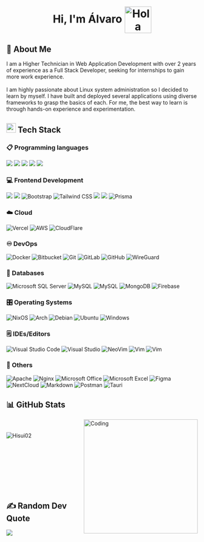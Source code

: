 <h1 align="center"><b>Hi, I'm Álvaro </b><img alt="Hola" height="70px" width="70px" align="center" src="https://c.tenor.com/fYg91qBpDdgAAAAi/bongo-cat-transparent.gif"></img></h1>

## 💫 About Me
I am a Higher Technician in Web Application Development with over 2 years of experience as a Full Stack Developer, seeking for internships to gain more work experience.
<br/><br/>
I am highly passionate about Linux system administration so I decided to learn by myself. I have built and deployed several applications using diverse frameworks to grasp the basics of each. For me, the best way to learn is through hands-on experience and experimentation.

## <img  src="https://media2.giphy.com/media/QssGEmpkyEOhBCb7e1/giphy.gif?cid=ecf05e47a0n3gi1bfqntqmob8g9aid1oyj2wr3ds3mg700bl&rid=giphy.gif" width ="25"><b> Tech Stack</b>

### 📋 Programming languages
<span>
  <img src="https://img.shields.io/badge/javascript-%23323330.svg?logo=javascript&logoColor=%23F7DF1E">
  <img src="https://img.shields.io/badge/typescript-%23007ACC.svg?logo=typescript&logoColor=white">
  <img src="https://img.shields.io/badge/java-%23ED8B00.svg?logo=openjdk&logoColor=white">
  <img src="https://img.shields.io/badge/php-%23777BB4.svg?logo=php&logoColor=white">
  <img src="https://img.shields.io/badge/python-3670A0?logo=python&logoColor=ffdd54">
</span>

### 💻 Frontend Development
<span>
  <img src="https://img.shields.io/badge/html5-%23E34F26.svg?logo=html5&logoColor=white">
  <img src="https://img.shields.io/badge/css3-%231572B6.svg?logo=css3&logoColor=white">
  <img alt="Bootstrap" src="https://img.shields.io/badge/Bootstrap-%23563D7C.svg?logo=bootstrap&logoColor=white"/>
  <img alt="Tailwind CSS" src="https://img.shields.io/badge/Tailwind%20CSS-%2338B2AC.svg?logo=tailwind-css&logoColor=white"/>
  <img src="https://img.shields.io/badge/react-%2320232a.svg?logo=react&logoColor=%2361DAFB">
  <img src="https://img.shields.io/badge/Next-black?logo=next.js&logoColor=white">
  <img alt="Prisma" src="https://img.shields.io/badge/Prisma-3982CE?logo=Prisma&logoColor=white"/>
</span>

### ☁️ Cloud
<span>
  <img alt="Vercel" src="https://img.shields.io/badge/vercel-%23000000.svg?logo=vercel&logoColor=white">
  <img alt="AWS" src="https://img.shields.io/badge/AWS-%23FF9900.svg?logo=amazon-aws&logoColor=white">
  <img alt="CloudFlare" src="https://img.shields.io/badge/Cloudflare-F38020?logo=Cloudflare&logoColor=white">
</span>

### ♾️ DevOps
<span>
  <img alt="Docker" src="https://img.shields.io/badge/Docker-%230db7ed.svg?logo=docker&logoColor=white">
  <img alt="Bitbucket" src="https://img.shields.io/badge/Bitbucket-%230047B3.svg?logo=bitbucket&logoColor=white"/>
  <img alt="Git" src="https://img.shields.io/badge/Git-%23F05033.svg?logo=git&logoColor=white"/>
  <img alt="GitLab" src="https://img.shields.io/badge/GitLab-%23181717.svg?logo=gitlab&logoColor=white"/>
  <img alt="GitHub" src="https://img.shields.io/badge/GitHub-%23121011.svg?logo=github&logoColor=white"/>
  <img alt="WireGuard" src="https://img.shields.io/badge/wireguard-%2388171A.svg?logo=wireguard&logoColor=white">
</span>

### 💾 Databases
<span>
  <img alt="Microsoft SQL Server" src="https://img.shields.io/badge/Microsoft%20SQL%20Server-CC2927?logo=microsoft%20sql%20server&logoColor=white"/>
  <img alt="MySQL" src="https://img.shields.io/badge/MySQL-%2300f.svg?logo=mysql&logoColor=white">
  <img alt="MySQL" src="https://img.shields.io/badge/postgres-%23316192.svg?logo=postgresql&logoColor=white">
  <img alt="MongoDB" src="https://img.shields.io/badge/MongoDB-%234ea94b.svg?logo=mongodb&logoColor=white">
  <img alt="Firebase" src="https://img.shields.io/badge/Firebase-%23FFCA28.svg?logo=Firebase&logoColor=white"/>
</span>

### 🎛️ Operating Systems
<span>
  <img alt="NixOS" src="https://img.shields.io/badge/NIX-5277C3.svg?logo=NixOS&logoColor=white">
  <img alt="Arch" src="https://img.shields.io/badge/Arch%20Linux-1793D1?logo=arch-linux&logoColor=fff">
  <img alt="Debian" src="https://img.shields.io/badge/Debian-D70A53?logo=debian&logoColor=white">
  <img alt="Ubuntu" src="https://img.shields.io/badge/Ubuntu-E95420?logo=ubuntu&logoColor=white"/>
  <img alt="Windows" src="https://img.shields.io/badge/Windows-0078D6?logo=windows&logoColor=white"/>
</span>

### 🗒️ IDEs/Editors
<span>
  <img alt="Visual Studio Code" src="https://img.shields.io/badge/Visual%20Studio%20Code-0078d7.svg?logo=visual-studio-code&logoColor=white">
  <img alt="Visual Studio" src="https://img.shields.io/badge/Visual%20Studio-5C2D91.svg?logo=visual-studio&logoColor=white"/>
  <img alt="NeoVim" src="https://img.shields.io/badge/NeoVim-%2357A143.svg?&logo=neovim&logoColor=white"/>
  <img alt="Vim" src="https://img.shields.io/badge/VIM-%2311AB00.svg?logo=vim&logoColor=white"/>
  <img alt="Vim" src="https://img.shields.io/badge/Obsidian-%23483699.svg?logo=obsidian&logoColor=white"/>
</span>

### 🥅 Others
<span>
  <img alt="Apache" src="https://img.shields.io/badge/apache-%23D42029.svg?logo=apache&logoColor=white">
  <img alt="Nginx" src="https://img.shields.io/badge/nginx-%23009639.svg?logo=nginx&logoColor=white">
  <img alt="Microsoft Office" src="https://img.shields.io/badge/Microsoft_Office-D83B01?logo=microsoft-office&logoColor=white">
  <img alt="Microsoft Excel" src="https://img.shields.io/badge/Microsoft_Excel-217346?logo=microsoft-excel&logoColor=white">
  <img alt="Figma" src="https://img.shields.io/badge/figma-%23F24E1E.svg?logo=figma&logoColor=white">
  <img alt="NextCloud" src="https://img.shields.io/badge/Next%20Cloud-0B94DE?logo=nextcloud&logoColor=white">
  <img alt="Markdown" src="https://img.shields.io/badge/markdown-%23000000.svg?logo=markdown&logoColor=white"/>
  <img alt="Postman" src="https://img.shields.io/badge/Postman-FF6C37?logo=postman&logoColor=white"/>
  <img alt="Tauri" src="https://img.shields.io/badge/tauri-%2324C8DB.svg?logo=tauri&logoColor=%23FFFFFF"/>
</span>


## 📊 GitHub Stats
<img align="right" alt="Coding" width="300" src="https://cdn.dribbble.com/users/1277312/screenshots/14733298/media/39b1045e593737587dd60e42c8422d1f.gif" >
<br><br>
<img align="left" src="https://github-readme-stats.vercel.app/api/top-langs?username=Hisui02&show_icons=true&theme=dark&locale=en&layout=compact" alt="Hisui02" />

<br><br><br><br><br><br><br><br>

## ✍️ Random Dev Quote
![](https://quotes-github-readme.vercel.app/api?type=horizontal&theme=radical)
